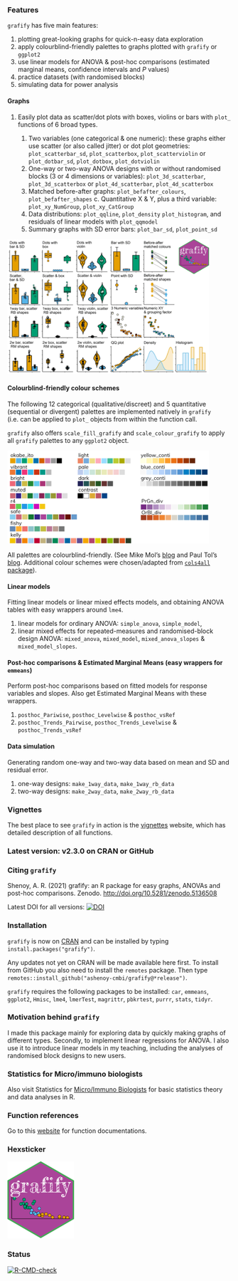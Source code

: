 
### Features

`grafify` has five main features:

1.  plotting great-looking graphs for quick-n-easy data exploration
2.  apply colourblind-friendly palettes to graphs plotted with `grafify`
    or `ggplot2`
3.  use linear models for ANOVA & post-hoc comparisons (estimated
    marginal means, confidence intervals and *P* values)
4.  practice datasets (with randomised blocks)
5.  simulating data for power analysis

#### Graphs

1.  Easily plot data as scatter/dot plots with boxes, violins or bars
    with `plot_` functions of 6 broad types.

    1.  Two variables (one categorical & one numeric): these graphs
        either use scatter (or also called jitter) or dot plot
        geometries: `plot_scatterbar_sd`, `plot_scatterbox`,
        `plot_scatterviolin` or `plot_dotbar_sd`, `plot_dotbox`,
        `plot_dotviolin`
    2.  One-way or two-way ANOVA designs with or without randomised
        blocks (3 or 4 dimensions or variables): `plot_3d_scatterbar`,
        `plot_3d_scatterbox` or `plot_4d_scatterbar`,
        `plot_4d_scatterbox`
    3.  Matched before-after graphs: `plot_befafter_colours`,
        `plot_befafter_shapes` c. Quantitative X & Y, plus a third
        variable: `plot_xy_NumGroup`, `plot_xy_CatGroup`
    4.  Data distributions: `plot_qqline`, `plot_density`
        `plot_histogram`, and residuals of linear models with
        `plot_qqmodel`
    5.  Summary graphs with SD error bars: `plot_bar_sd`,
        `plot_point_sd`

<img src="man/figures/all_graphsv2.3.0.jpg" width="90%" />

#### Colourblind-friendly colour schemes

The following 12 categorical (qualitative/discreet) and 5 quantitative
(sequential or divergent) palettes are implemented natively in `grafify`
(i.e. can be applied to `plot_` objects from within the function call.

`grafify` also offers `scale_fill_grafify` and `scale_colour_grafify` to
apply all `grafify` palettes to any `ggplot2` object.

<img src="man/figures/grafify_palettesv230.jpg" width="90%" />

All palettes are colourblind-friendly. (See Mike Mol’s
[blog](https://mikemol.github.io/technique/colorblind/2018/02/11/color-safe-palette.html)
and Paul Tol’s [blog](https://personal.sron.nl/~pault/#sec:qualitative).
Additional colour schemes were chosen/adapted from [`cols4all`
package](https://github.com/mtennekes/cols4all)).

#### Linear models

Fitting linear models or linear mixed effects models, and obtaining
ANOVA tables with easy wrappers around `lme4`.

1.  linear models for ordinary ANOVA: `simple_anova`, `simple_model`,
2.  linear mixed effects for repeated-measures and randomised-block
    design ANOVA: `mixed_anova`, `mixed_model`, `mixed_anova_slopes` &
    `mixed_model_slopes`.

#### Post-hoc comparisons & Estimated Marginal Means (easy wrappers for `emmeans`)

Perform post-hoc comparisons based on fitted models for response
variables and slopes. Also get Estimated Marginal Means with these
wrappers.

1.  `posthoc_Pariwise`, `posthoc_Levelwise` & `posthoc_vsRef`
2.  `posthoc_Trends_Pairwise`, `posthoc_Trends_Levelwise` &
    `posthoc_Trends_vsRef`

#### Data simulation

Generating random one-way and two-way data based on mean and SD and
residual error.

1.  one-way designs: `make_1way_data`, `make_1way_rb_data`
2.  two-way designs: `make_2way_data`, `make_2way_rb_data`

### Vignettes

The best place to see `grafify` in action is the
[vignettes](https://grafify-vignettes.netlify.app) website, which has
detailed description of all functions.

### **Latest version: v2.3.0 on CRAN or GitHub**

### Citing `grafify`

Shenoy, A. R. (2021) grafify: an R package for easy graphs, ANOVAs and
post-hoc comparisons. Zenodo. <http://doi.org/10.5281/zenodo.5136508>

Latest DOI for all versions:
[![DOI](https://zenodo.org/badge/DOI/10.5281/zenodo.5136507.svg)](https://doi.org/10.5281/zenodo.5136507)

### Installation

`grafify` is now on [CRAN](https://CRAN.R-project.org/package=grafify)
and can be installed by typing `install.packages("grafify")`.

Any updates not yet on CRAN will be made available here first. To
install from GitHub you also need to install the `remotes` package. Then
type `remotes::install_github("ashenoy-cmbi/grafify@*release")`.

`grafify` requires the following packages to be installed: `car`,
`emmeans`, `ggplot2`, `Hmisc`, `lme4`, `lmerTest`, `magrittr`,
`pbkrtest`, `purrr`, `stats`, `tidyr`.

### Motivation behind `grafify`

I made this package mainly for exploring data by quickly making graphs
of different types. Secondly, to implement linear regressions for ANOVA.
I also use it to introduce linear models in my teaching, including the
analyses of randomised block designs to new users.

### Statistics for Micro/immuno biologists

Also visit Statistics for [Micro/Immuno
Biologists](https://microimmunostats.netlify.app) for basic statistics
theory and data analyses in R.

### Function references

Go to this [website](https://ashenoy-cmbi.github.io/grafify/index.html)
for function documentations.

### Hexsticker

<img src="man/figures/grafify.png" width="150px" />

### Status

<!-- badges: start -->

[![R-CMD-check](https://github.com/ashenoy-cmbi/grafify/workflows/R-CMD-check/badge.svg)](https://github.com/ashenoy-cmbi/grafify/actions)
